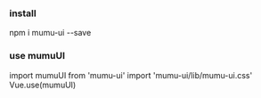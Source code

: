 ### install
npm i mumu-ui --save

### use mumuUI
import mumuUI from 'mumu-ui'
import 'mumu-ui/lib/mumu-ui.css'
Vue.use(mumuUI)
